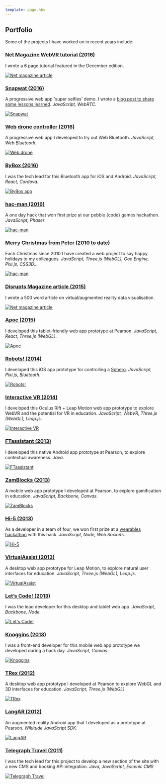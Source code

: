 ```yaml
---
template: page.hbs
---
```


## Portfolio

Some of the projects I have worked on in recent years include:

### [Net Magazine WebVR tutorial (2016)](https://www.myfavouritemagazines.co.uk/design/net-magazine-back-issues/net-december-2016-issue-287/)

I wrote a 6 page tutorial featured in the December edition.

[![Net magazine article](/images/pages/portfolio/net-mag-article.jpg)](https://www.myfavouritemagazines.co.uk/design/net-magazine-back-issues/net-december-2016-issue-287/)


### [Snapwat (2016)](https://github.com/samsunginternet/snapwat)

A progressive web app 'super selfies' demo. I wrote a [blog post to share some lessons learned](https://medium.com/samsung-internet-dev/things-i-learned-making-a-progressive-web-app-for-super-selfies-49e76d154e4f#.ou5dsn6r8). *JavaScript, WebRTC*.

[![Snapwat](/images/pages/portfolio/snapwat.png)](https://github.com/samsunginternet/snapwat)


### [Web drone controller (2016)](https://github.com/poshaughnessy/web-bluetooth-parrot-drone)

A progressive web app I developed to try out Web Bluetooth. *JavaScript, Web Bluetooth*.

[![Web drone](/images/pages/portfolio/web-drone.png)](https://github.com/poshaughnessy/web-bluetooth-parrot-drone)


### [ByBox (2016)](https://play.google.com/store/apps/details?id=com.bybox.stockonnect&hl=en_GB)

I was the tech lead for this Bluetooth app for iOS and Android. *JavaScript, React, Cordova*.

[![ByBox app](/images/pages/portfolio/ble-app.png)](https://play.google.com/store/apps/details?id=com.bybox.stockonnect&hl=en_GB)


### [hac-man (2016)](http://pebblecode.com/hac-man/)

A one day hack that won first prize at our pebble {code} games hackathon. *JavaScript, Phaser*.

[![hac-man](/images/pages/portfolio/hac-man.png)](http://pebblecode.com/hac-man/)


### [Merry Christmas from Peter (2010 to date)](http://www.merrychristmasfrompeter.co.uk)

Each Christmas since 2010 I have created a web project to say happy holidays to my colleagues. *JavaScript, 
Three.js (WebGL), Goo Engine, Pixi.js, CSS3D...*

[![hac-man](/images/pages/portfolio/christmas.png)](http://www.merrychristmasfrompeter.co.uk)


### [Disrupts Magazine article (2015)](https://peteroshaughnessy.com/posts/solving-big-data-for-humans/)

I wrote a 500 word article on virtual/augmented reality data visualisation.

[![Net magazine article](/images/pages/portfolio/disrupt-mag-article.jpg)](https://peteroshaughnessy.com/posts/solving-big-data-for-humans/)


### [Apoc (2015)](http://labs.pearson.com/prototypes/apoc/)

I developed this tablet-friendly web app prototype at Pearson. *JavaScript, React, Three.js (WebGL)*.

[![Apoc](/images/pages/portfolio/apoc.png)](http://labs.pearson.com/prototypes/apoc/)


### [Robots! (2014)](http://labs.pearson.com/prototypes/robots/)

I developed this iOS app prototype for controlling a [Sphero](http://www.gosphero.com/). *JavaScript, Pixi.js, Bluetooth*.

[![Robots!](/images/pages/portfolio/robots2.png)](http://labs.pearson.com/prototypes/robots/)


### [Interactive VR (2014)](http://labs.pearson.com/prototypes/interactive-vr/)

I developed this Oculus Rift + Leap Motion web app prototype to explore WebVR and the potential for VR in education.
*JavaScript, WebVR, Three.js (WebGL), Leap.js*.

[![Interactive VR](/images/pages/portfolio/interactive-vr2.png)](http://labs.pearson.com/prototypes/interactive-vr/)


### [FTassistant (2013)](http://labs.pearson.com/prototypes/ftassistant/)

I developed this native Android app prototype at Pearson, to explore contextual awareness. *Java*.

[![FTassistant](/images/pages/portfolio/ftassistant2.png)](http://labs.pearson.com/prototypes/ftassistant/)


### [ZamBlocks (2013)](http://labs.pearson.com/prototypes/zamblocks-3/)

A mobile web app prototype I developed at Pearson, to explore gamification in education. *JavaScript, Backbone, Canvas*.

[![ZamBlocks](/images/pages/portfolio/zamblocks.png)](http://labs.pearson.com/prototypes/zamblocks-3/)


### [Hi-5 (2013)](http://labs.pearson.com/prototypes/hi-5/)

As a developer in a team of four, we won first prize at a [wearables hackathon](https://www.eventbrite.co.uk/e/google-glass-and-wearables-hackathon-tickets-9260154371)
with this hack. *JavaScript, Node, Web Sockets*.

[![Hi-5](/images/pages/portfolio/hi5.png)](http://labs.pearson.com/prototypes/hi-5/)


### [VirtualAssist (2013)](http://labs.pearson.com/prototypes/virtualassist/)

A desktop web app prototype for Leap Motion, to explore natural user interfaces for education. *JavaScript, 
Three.js (WebGL), Leap.js*.

[![VirtualAssist](/images/pages/portfolio/virtualassist.png)](http://labs.pearson.com/prototypes/virtualassist/)


### [Let’s Code! (2013)](http://labs.pearson.com/prototypes/lets-code/)

I was the lead developer for this desktop and tablet web app. *JavaScript, Backbone, Node*

[![Let's Code!](/images/pages/portfolio/letscode.png)](http://labs.pearson.com/prototypes/lets-code/)


### [Knoggins (2013)](http://labs.pearson.com/prototypes/knoggins/)

I was a front-end developer for this mobile web app prototype we developed during a hack day. *JavaScript, Canvas*.

[![Knoggins](/images/pages/portfolio/knoggins.png)](http://labs.pearson.com/prototypes/knoggins/)


### [TRex (2012)](http://labs.pearson.com/prototypes/trex/)

A desktop web app prototype I developed at Pearson to explore WebGL and 3D interfaces for education. *JavaScript, 
Three.js (WebGL)*

[![TRex](/images/pages/portfolio/trex.png)](http://labs.pearson.com/prototypes/trex/)


### [LangAR (2012)](http://labs.pearson.com/prototypes/langar-augmented-reality-talking-phrasebook/)

An augmented reality Android app that I developed as a prototype at Pearson. *Wikitude JavaScript SDK*.

[![LangAR](/images/pages/portfolio/langar.jpg)](http://labs.pearson.com/prototypes/langar-augmented-reality-talking-phrasebook/)


### [Telegraph Travel (2011)](http://www.telegraph.co.uk/travel/)

I was the tech lead for this project to develop a new section of the site with a new CMS and booking API integration. 
*Java, JavaScript, Escenic CMS*

[![Telegraph Travel](/images/pages/portfolio/telegraph-travel.png)](http://www.telegraph.co.uk/travel/)
